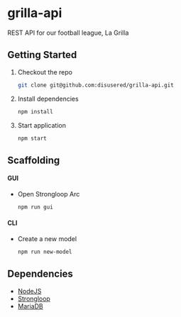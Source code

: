 grilla-api
======
REST API for our football league, La Grilla

## Getting Started
1. Checkout the repo

    ```bash
    git clone git@github.com:disusered/grilla-api.git
    ```

2. Install dependencies

    ```bash
    npm install
    ```

3. Start application

    ```bash
    npm start
    ```

## Scaffolding

#### GUI
- Open Strongloop Arc

    ```bash
    npm run gui
    ```

#### CLI
- Create a new model

    ```bash
    npm run new-model
    ```

## Dependencies
- [NodeJS](http://nodejs.org/)
- [Strongloop](https://strongloop.com/)
- [MariaDB](https://mariadb.org/)
